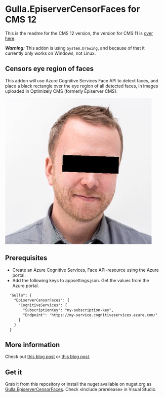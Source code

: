 # Gulla.EpiserverCensorFaces for CMS 12

This is the readme for the CMS 12 version, the version for CMS 11 is [over here](https://github.com/tomahg/Gulla.Episerver.CensorFaces/blob/cms11/README.md).

***Warning:*** This addon is using `System.Drawing`, and because of that it currently only works on Windows, not Linux.

## Censors eye region of faces
This addon will use Azure Cognitive Services Face API to detect faces, and place a black rectangle over the eye region of all detected faces, in images uploaded in Optimizely CMS (formerly Episerver CMS).

![Censored](images/censored.jpg)

## Prerequisites
* Create an Azure Cognitive Services, Face API-resource using the Azure portal.
* Add the following keys to appsettings.json. Get the values from the Azure portal.
``` 
  "Gulla": {
    "EpiserverCensorFaces": {
      "CognitiveServices": {
        "SubscriptionKey": "my-subscription-key",
        "Endpoint": "https://my-service.cognitiveservices.azure.com/"
      } 
    } 
  } 
```
  
## More information
Check out [this blog post](https://www.gulla.net/no/blog/episerver-image-anonymization-using-microsoft-cognitive-services-and-face-api/) or [this blog post](https://www.gulla.net/no/blog/personvernvennlig-bildeopplasting/).

## Get it
Grab it from this repository or install the nuget available on nuget.org as [Gulla.EpiserverCensorFaces](https://www.nuget.org/packages/Gulla.Episerver.CensorFaces/). Check «Include prerelease» in Visual Studio.
